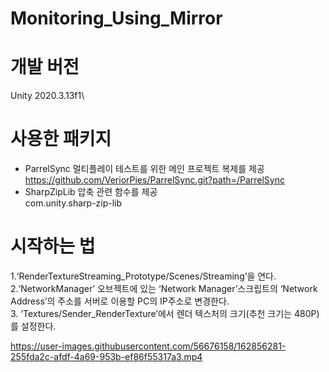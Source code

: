 # Monitoring_Using_Mirror
 
# 개발 버전
Unity 2020.3.13f1\
# 사용한 패키지
- ParrelSync	멀티플레이 테스트를 위한 메인 프로젝트 복제를 제공\
https://github.com/VeriorPies/ParrelSync.git?path=/ParrelSync
- SharpZipLib	압축 관련 함수를 제공\
com.unity.sharp-zip-lib

# 시작하는 법
1.‘RenderTextureStreaming_Prototype/Scenes/Streaming’을 연다.\
2.‘NetworkManager’ 오브젝트에 있는 ‘Network Manager’스크립트의 ‘Network Address’의 주소를 서버로 이용할 PC의 IP주소로 변경한다.\
3.	‘Textures/Sender_RenderTexture’에서 렌더 텍스처의 크기(추천 크기는 480P)를 설정한다.  



https://user-images.githubusercontent.com/56676158/162856281-255fda2c-afdf-4a69-953b-ef86f55317a3.mp4

